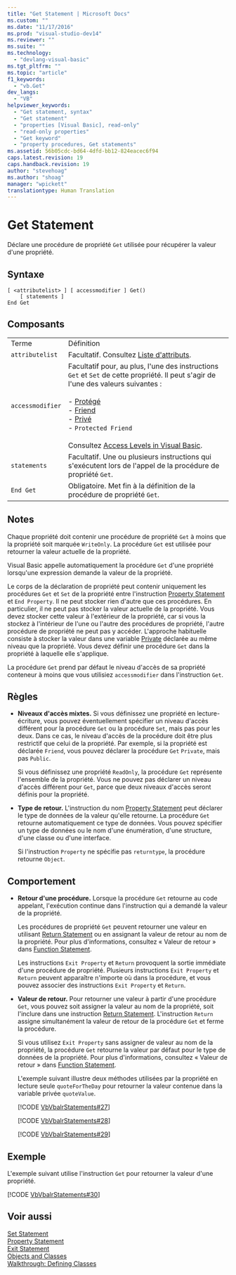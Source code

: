 ```yaml
---
title: "Get Statement | Microsoft Docs"
ms.custom: ""
ms.date: "11/17/2016"
ms.prod: "visual-studio-dev14"
ms.reviewer: ""
ms.suite: ""
ms.technology: 
  - "devlang-visual-basic"
ms.tgt_pltfrm: ""
ms.topic: "article"
f1_keywords: 
  - "vb.Get"
dev_langs: 
  - "VB"
helpviewer_keywords: 
  - "Get statement, syntax"
  - "Get statement"
  - "properties [Visual Basic], read-only"
  - "read-only properties"
  - "Get keyword"
  - "property procedures, Get statements"
ms.assetid: 56b05cdc-bd64-4dfd-bb12-824eacec6f94
caps.latest.revision: 19
caps.handback.revision: 19
author: "stevehoag"
ms.author: "shoag"
manager: "wpickett"
translationtype: Human Translation
---
```

# Get Statement
Déclare une procédure de propriété `Get` utilisée pour récupérer la valeur d'une propriété.  
  
## Syntaxe  
  
```  
[ <attributelist> ] [ accessmodifier ] Get()  
    [ statements ]  
End Get  
```  
  
## Composants  
  
|||  
|-|-|  
|Terme|Définition|  
|`attributelist`|Facultatif.  Consultez [Liste d'attributs](../../../visual-basic/language-reference/statements/attribute-list.md).|  
|`accessmodifier`|Facultatif pour, au plus, l'une des instructions `Get` et `Set` de cette propriété.  Il peut s'agir de l'une des valeurs suivantes :<br /><br /> -   [Protégé](../../../visual-basic/language-reference/modifiers/protected.md)<br />-   [Friend](../../../visual-basic/language-reference/modifiers/friend.md)<br />-   [Privé](../../../visual-basic/language-reference/modifiers/private.md)<br />-   `Protected Friend`<br /><br /> Consultez [Access Levels in Visual Basic](../../../visual-basic/programming-guide/language-features/declared-elements/access-levels.md).|  
|`statements`|Facultatif.  Une ou plusieurs instructions qui s'exécutent lors de l'appel de la procédure de propriété `Get`.|  
|`End Get`|Obligatoire.  Met fin à la définition de la procédure de propriété `Get`.|  
  
## Notes  
 Chaque propriété doit contenir une procédure de propriété `Get` à moins que la propriété soit marquée `WriteOnly`.  La procédure `Get` est utilisée pour retourner la valeur actuelle de la propriété.  
  
 Visual Basic appelle automatiquement la procédure `Get` d'une propriété lorsqu'une expression demande la valeur de la propriété.  
  
 Le corps de la déclaration de propriété peut contenir uniquement les procédures `Get` et `Set` de la propriété entre l'instruction [Property Statement](../../../visual-basic/language-reference/statements/property-statement.md) et `End Property`.  Il ne peut stocker rien d'autre que ces procédures.  En particulier, il ne peut pas stocker la valeur actuelle de la propriété.  Vous devez stocker cette valeur à l'extérieur de la propriété, car si vous la stockez à l'intérieur de l'une ou l'autre des procédures de propriété, l'autre procédure de propriété ne peut pas y accéder.  L'approche habituelle consiste à stocker la valeur dans une variable [Private](../../../visual-basic/language-reference/modifiers/private.md) déclarée au même niveau que la propriété.  Vous devez définir une procédure `Get` dans la propriété à laquelle elle s'applique.  
  
 La procédure `Get` prend par défaut le niveau d'accès de sa propriété conteneur à moins que vous utilisiez `accessmodifier` dans l'instruction `Get`.  
  
## Règles  
  
-   **Niveaux d'accès mixtes.** Si vous définissez une propriété en lecture\-écriture, vous pouvez éventuellement spécifier un niveau d'accès différent pour la procédure  `Get` ou la procédure `Set`, mais pas pour les deux.  Dans ce cas, le niveau d'accès de la procédure doit être plus restrictif que celui de la propriété.  Par exemple, si la propriété est déclarée `Friend`, vous pouvez déclarer la procédure `Get` `Private`, mais pas `Public`.  
  
     Si vous définissez une propriété `ReadOnly`, la procédure `Get` représente l'ensemble de la propriété.  Vous ne pouvez pas déclarer un niveau d'accès différent pour `Get`, parce que deux niveaux d'accès seront définis pour la propriété.  
  
-   **Type de retour.** L'instruction du nom [Property Statement](../../../visual-basic/language-reference/statements/property-statement.md) peut déclarer le type de données de la valeur qu'elle retourne.  La procédure `Get` retourne automatiquement ce type de données.  Vous pouvez spécifier un type de données ou le nom d'une énumération, d'une structure, d'une classe ou d'une interface.  
  
     Si l'instruction `Property` ne spécifie pas `returntype`, la procédure retourne `Object`.  
  
## Comportement  
  
-   **Retour d'une procédure.** Lorsque la procédure `Get` retourne au code appelant, l'exécution continue dans l'instruction qui a demandé la valeur de la propriété.  
  
     Les procédures de propriété `Get` peuvent retourner une valeur en utilisant [Return Statement](../../../visual-basic/language-reference/statements/return-statement.md) ou en assignant la valeur de retour au nom de la propriété.  Pour plus d'informations, consultez « Valeur de retour » dans [Function Statement](../../../visual-basic/language-reference/statements/function-statement.md).  
  
     Les instructions `Exit Property` et `Return` provoquent la sortie immédiate d'une procédure de propriété.  Plusieurs instructions `Exit Property` et `Return` peuvent apparaître n'importe où dans la procédure, et vous pouvez associer des instructions `Exit Property` et `Return`.  
  
-   **Valeur de retour.** Pour retourner une valeur à partir d'une procédure `Get`, vous pouvez soit assigner la valeur au nom de la propriété, soit l'inclure dans une instruction [Return Statement](../../../visual-basic/language-reference/statements/return-statement.md).  L'instruction `Return` assigne simultanément la valeur de retour de la procédure `Get` et ferme la procédure.  
  
     Si vous utilisez `Exit Property` sans assigner de valeur au nom de la propriété, la procédure `Get` retourne la valeur par défaut pour le type de données de la propriété.  Pour plus d'informations, consultez « Valeur de retour » dans [Function Statement](../../../visual-basic/language-reference/statements/function-statement.md).  
  
     L'exemple suivant illustre deux méthodes utilisées par la propriété en lecture seule `quoteForTheDay` pour retourner la valeur contenue dans la variable privée `quoteValue`.  
  
     [!CODE [VbVbalrStatements#27](../CodeSnippet/VS_Snippets_VBCSharp/VbVbalrStatements#27)]  
  
     [!CODE [VbVbalrStatements#28](../CodeSnippet/VS_Snippets_VBCSharp/VbVbalrStatements#28)]  
  
     [!CODE [VbVbalrStatements#29](../CodeSnippet/VS_Snippets_VBCSharp/VbVbalrStatements#29)]  
  
## Exemple  
 L'exemple suivant utilise l'instruction `Get` pour retourner la valeur d'une propriété.  
  
 [!CODE [VbVbalrStatements#30](../CodeSnippet/VS_Snippets_VBCSharp/VbVbalrStatements#30)]  
  
## Voir aussi  
 [Set Statement](../../../visual-basic/language-reference/statements/set-statement.md)   
 [Property Statement](../../../visual-basic/language-reference/statements/property-statement.md)   
 [Exit Statement](../../../visual-basic/language-reference/statements/exit-statement.md)   
 [Objects and Classes](../../../visual-basic/programming-guide/language-features/objects-and-classes/index.md)   
 [Walkthrough: Defining Classes](../../../visual-basic/programming-guide/language-features/objects-and-classes/walkthrough-defining-classes.md)